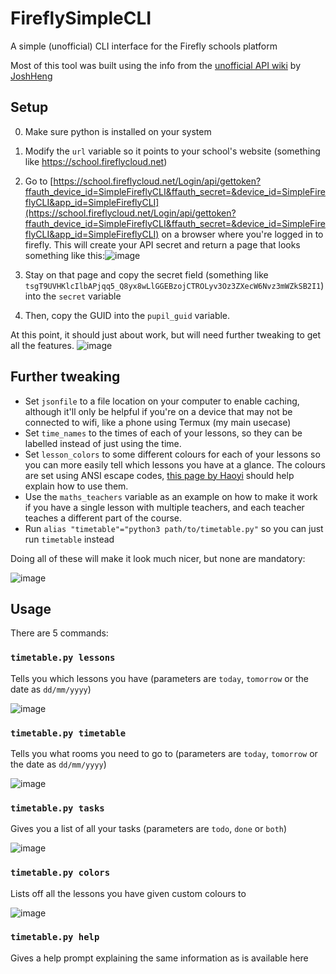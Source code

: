 # FireflySimpleCLI
A simple (unofficial) CLI interface for the Firefly schools platform

Most of this tool was built using the info from the [unofficial API wiki](https://github.com/JoshHeng/FireflyAPI/wiki) by [JoshHeng](https://github.com/JoshHeng)

## Setup
0. Make sure python is installed on your system
1. Modify the `url` variable so it points to your school's website (something like https://school.fireflycloud.net)
1. Go to [https://school.fireflycloud.net/Login/api/gettoken?ffauth_device_id=SimpleFireflyCLI&ffauth_secret=&device_id=SimpleFireflyCLI&app_id=SimpleFireflyCLI](https://school.fireflycloud.net/Login/api/gettoken?ffauth_device_id=SimpleFireflyCLI&ffauth_secret=&device_id=SimpleFireflyCLI&app_id=SimpleFireflyCLI) on a browser where you're logged in to firefly. This will create your API secret and return a page that looks something like this:![image](https://user-images.githubusercontent.com/48649272/226177026-2d7a6a3b-1b54-471c-8ef5-996d27af189b.png)

1. Stay on that page and copy the secret field (something like `tsgT9UVHKlcIlbAPjqq5_Q8yx8wLlGGEBzojCTROLyv3Oz3ZXecW6Nvz3mWZkSB2I1`) into the `secret` variable
1. Then, copy the GUID into the `pupil_guid` variable.

At this point, it should just about work, but will need further tweaking to get all the features.
![image](https://user-images.githubusercontent.com/48649272/226179234-c010fc39-dac8-44be-94a7-7c7675dd0f1e.png)

## Further tweaking

+ Set `jsonfile` to a file location on your computer to enable caching, although it'll only be helpful if you're on a device that may not be connected to wifi, like a phone using Termux (my main usecase)
+ Set `time_names` to the times of each of your lessons, so they can be labelled instead of just using the time.
+ Set `lesson_colors` to some different colours for each of your lessons so you can more easily tell which lessons you have at a glance. The colours are set using ANSI escape codes, [this page by Haoyi](https://www.lihaoyi.com/post/BuildyourownCommandLinewithANSIescapecodes.html#colors) should help explain how to use them.
+ Use the `maths_teachers` variable as an example on how to make it work if you have a single lesson with multiple teachers, and each teacher teaches a different part of the course.
+ Run `alias "timetable"="python3 path/to/timetable.py"` so you can just run `timetable` instead

Doing all of these will make it look much nicer, but none are mandatory:

![image](https://user-images.githubusercontent.com/48649272/226179257-836db9db-5dca-47c1-aabb-ef5babdecf80.png)


## Usage

There are 5 commands:
### `timetable.py lessons`
Tells you which lessons you have (parameters are `today`, `tomorrow` or the date as `dd/mm/yyyy`)

![image](https://user-images.githubusercontent.com/48649272/226179278-35d1c540-5456-4140-b88c-b37cdeba5697.png)
### `timetable.py timetable`
Tells you what rooms you need to go to (parameters are `today`, `tomorrow` or the date as `dd/mm/yyyy`)

![image](https://user-images.githubusercontent.com/48649272/226178898-11b8ba10-08db-4ee0-8cca-aec9e65b6be8.png)
### `timetable.py tasks`
Gives you a list of all your tasks (parameters are `todo`, `done` or `both`)

![image](https://user-images.githubusercontent.com/48649272/226179314-65a575f4-3880-436c-8754-1b542275c7e9.png)
### `timetable.py colors`
Lists off all the lessons you have given custom colours to

![image](https://user-images.githubusercontent.com/48649272/226179340-4769cf08-f73f-407d-b5c1-085b16260b21.png)
### `timetable.py help`
Gives a help prompt explaining the same information as is available here
